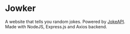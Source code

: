 # Jowker
A website that tells you random jokes. Powered by <a href="https://sv443.net/jokeapi/v2/">JokeAPI</a>.<br />
Made with NodeJS, Express.js and Axios backend.
